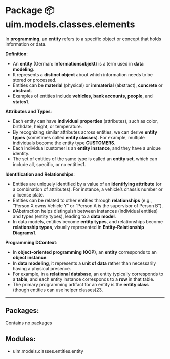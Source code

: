 # Package 📦 uim.models.classes.elements

In **programming**, an **entity** refers to a specific object or concept that holds information or data.

**Definition**:

- An **entity** (German: I**nformationsobjekt**) is a term used in **data modeling**.
- It represents a **distinct object** about which information needs to be stored or processed.
- Entities can be **material** (physical) or **immaterial** (abstract), **concrete** or **abstract**.
- Examples of entities include **vehicles**, **bank accounts**, **people**, and **states**1.

**Attributes and Types**:

- Each entity can have **individual properties** (attributes), such as color, birthdate, height, or temperature.
- By recognizing similar attributes across entities, we can derive **entity types** (sometimes called **entity classes**). For example, multiple individuals become the entity type **CUSTOMERS**.
- Each individual customer is an **entity instance**, and they have a unique identity.
- The set of entities of the same type is called an **entity set**, which can include all, specific, or no entities1.

**Identification and Relationships**:

- Entities are uniquely identified by a value of an **identifying attribute** (or a combination of attributes). For instance, a vehicle’s chassis number or a license plate.
- Entities can be related to other entities through **relationships** (e.g., “Person X owns Vehicle Y” or “Person A is the supervisor of Person B”).
- DAbstraction helps distinguish between instances (individual entities) and types (entity types), leading to a **data model**.
- In data models, entities become **entity types**, and relationships become **relationship types**, visually represented in **Entity-Relationship Diagrams**1.

**Programming DContext**:

- In **object-oriented programming (OOP)**, an **entity** corresponds to an **object instance**.
- In **data modeling**, it represents a **unit of data** rather than necessarily having a physical presence.
- For example, in a **relational database**, an entity typically corresponds to a **table**, and each entity instance corresponds to a **row** in that table.
- The primary programming artifact for an entity is the **entity class** (though entities can use helper classes)[2](https://stackoverflow.com/questions/48074263/c-what-is-an-entity)[3](https://stackoverflow.com/questions/2550197/whats-the-difference-between-entity-and-class).

---

## Packages:

Contains no packages

## Modules:

- uim.models.classes.entities.entity
